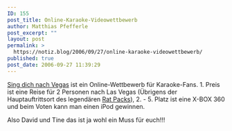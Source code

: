 ```yaml
---
ID: 155
post_title: Online-Karaoke-Videowettbewerb
author: Matthias Pfefferle
post_excerpt: ""
layout: post
permalink: >
  https://notiz.blog/2006/09/27/online-karaoke-videowettbewerb/
published: true
post_date: 2006-09-27 11:39:29
---
```

<!-- wp:paragraph -->
<p><a href="http://www.sing-dich-nach-vegas.de/">Sing dich nach Vegas</a> ist ein Online-Wettbewerb für Karaoke-Fans. 1. Preis ist eine Reise für 2 Personen nach Las Vegas (Übrigens der Hauptauftrittsort des legendären <a href="http://de.wikipedia.org/wiki/Rat_Pack">Rat Packs</a>), 2. - 5. Platz ist eine X-BOX 360 und beim Voten kann man einen iPod gewinnen.</p>
<!-- /wp:paragraph -->

<!-- wp:paragraph -->
<p>Also David und Tine das ist ja wohl ein Muss für euch!!!</p>
<!-- /wp:paragraph -->
